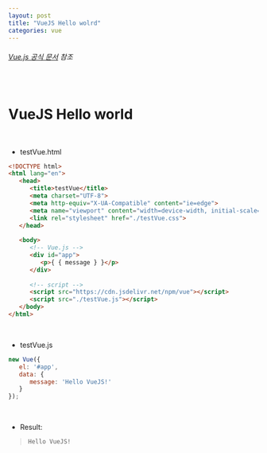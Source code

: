 ```yaml
---
layout: post
title: "VueJS Hello wolrd"
categories: vue
---
```


###### [Vue.js 공식 문서](https://jsfiddle.net/chrisvfritz/50wL7mdz/) 참조

<br>

# VueJS Hello world

<br>

- testVue.html

```html
<!DOCTYPE html>
<html lang="en">
   <head>
      <title>testVue</title>
      <meta charset="UTF-8">
      <meta http-equiv="X-UA-Compatible" content="ie=edge">
      <meta name="viewport" content="width=device-width, initial-scale=1.0">
      <link rel="stylesheet" href="./testVue.css">
   </head>
   
   <body>
      <!-- Vue.js -->
      <div id="app">
         <p>{ { message } }</p>
      </div>
      
      <!-- script -->
      <script src="https://cdn.jsdelivr.net/npm/vue"></script>
      <script src="./testVue.js"></script>
   </body>
</html>
```

<br>

- testVue.js

```js
new Vue({
   el: '#app',
   data: {
      message: 'Hello VueJS!'
   }
});
```

<br>

- Result:

> `Hello VueJS!`

<br>